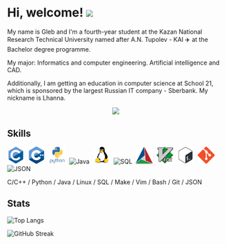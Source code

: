 <h1> Hi, welcome! <img src="https://i.pinimg.com/originals/e0/db/86/e0db8690895407d039b94f75b6244035.gif" width="40"/> </h1>

My name is Gleb and I'm a fourth-year student at the Kazan National Research Technical University named after A.N. Tupolev - KAI :airplane: at the Bachelor degree programme.

My major: Informatics and computer engineering. Artificial intelligence and CAD.

Additionally, I am getting an education in computer science at School 21, which is sponsored by the largest Russian IT company - Sberbank. My nickname is Lhanna.

<div id="badges" align="center">
  <a href="https://t.me/LineGM">
  <img src="https://img.shields.io/badge/telegram-LineGM-black?style=for-the-badge&logo=tg&logoColor=white">
  </a>
</div>

<h2> Skills </h2>
<div>
  <img src="https://github.com/devicons/devicon/blob/master/icons/c/c-original.svg" title="C" alt="C" width="40" height="40"/>&nbsp;
  <img src="https://github.com/devicons/devicon/blob/master/icons/cplusplus/cplusplus-original.svg" title="C++" alt="C++" width="40" height="40"/>&nbsp;
  <img src="https://github.com/devicons/devicon/blob/master/icons/python/python-original-wordmark.svg" title="Python" alt="Python" width="40" height="40"/>&nbsp;
  <img src="https://github.com/Bikmul/devicon/blob/master/icons/java/java-original.svg" title="Java" alt="Java" width="40" height="40"/>&nbsp;
  <img src="https://github.com/devicons/devicon/blob/master/icons/linux/linux-original.svg" title="Linux" alt="Linux" width="40" height="40"/>&nbsp;
  <img src="https://user-images.githubusercontent.com/40461634/114240226-2f506580-9955-11eb-849b-e2a25117d681.png" title="SQL" alt="SQL" width="40" height="40"/>&nbsp;
  <img src="https://github.com/devicons/devicon/blob/master/icons/cmake/cmake-original.svg" title="Make" alt="Make" width="40"/>&nbsp;
  <img src="https://github.com/devicons/devicon/blob/master/icons/vim/vim-original.svg" title="Vim" alt="Vim" width="40" height="40"/>&nbsp;
  <img src="https://github.com/devicons/devicon/blob/master/icons/bash/bash-plain.svg" title="Bash" alt="Bash" width="40" height="40"/>&nbsp;
  <img src="https://github.com/devicons/devicon/blob/master/icons/git/git-original.svg" title="Git" alt="Git" width="40" height="40"/>&nbsp;
  <img src="https://user-images.githubusercontent.com/11060565/181719546-bc83cdb5-faa0-4e98-919c-a0e45e8e68be.png" title="JSON" alt="JSON" width="40" height="40"/>&nbsp;
</div>

C/C++ / Python / Java / Linux / SQL / Make / Vim / Bash / Git / JSON 

<h2> Stats </h2>

![Top Langs](https://github-readme-stats.vercel.app/api/top-langs/?username=LineGM)

![GitHub Streak](https://streak-stats.demolab.com/?user=LineGM)
